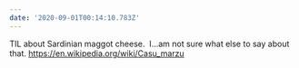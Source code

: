 ```yaml
---
date: '2020-09-01T00:14:10.783Z'
---
```


TIL about Sardinian maggot cheese. &nbsp;I...am not sure what else to say about that.    https://en.wikipedia.org/wiki/Casu_marzu

